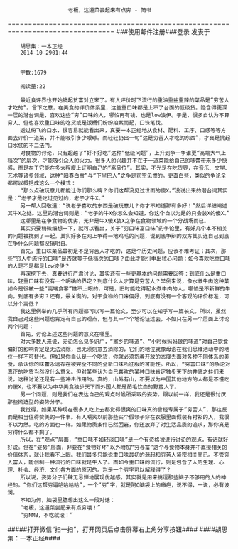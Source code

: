                        老板，这道菜尝起来有点穷 - 简书
================================================================================
###使用邮件注册###登录        发表于


        
        胡思集：一本正经
        2014-10-2901:44


        字数:1679

        阅读量:22

        最近食评界也开始搞起贫富对立来了。有人评价时下流行的重油重盐重辣的菜品是“穷苦人才吃的”。言下之意，在美食的评价体系里，这些重口味都是上不了台面的低级货。隐含得更深一层的潜台词是，喜欢这些“穷”口味的人，哪怕再有钱，也是low波伊。于是，很多自认为不算穷人、但也喜欢重口味的吃货或是饭桶们纷纷拍案而起，口诛笔伐。
        透过纷飞的口水，很容易就能看出来，真要一本正经地从食材、配料、工序、口感等等方面去评价一道菜，并不能吸引多少眼球。而轻轻扔出一句“这是穷苦人才吃的东西”，才真是挑起口水仗的不二法门。
        对食物的讨论，只有超越了“好不好吃”这种“低级问题”，上升到争一争谁更“高端大气上档次”的层次，才能吸引众人的火力。很多人的兴趣并不在于一道菜能给自己的味蕾带来多少快感，而是在于它能在多大程度上证明自己的“高品位”。其实，不光是在吃货界，在音乐、文学、艺术等诸多领域，这种“阳春白雪”与“下里巴人”之争是司空见惯的。更直白些，类似的争论全都可以概括成这么一个模式：
        “那么点破玩意儿都能让你们那么嗨？你们这帮没见过世面的傻X。”没说出来的潜台词其实是：“老子才是吃过见过的，老子才牛X。”
        另一帮人回敬道：“说老子喜欢的东西是破玩意儿？你才不知道那有多好！”然后详细阐述其牛X之处。这里的潜台词则是：“老子的牛X你怎么会知道，你这个自以为是的只会装X的傻X。”
        这哪里是在争食物的优劣，无非是牛X傻X装X之争在食物领域的一个分战场而已。
        其实只要稍微细想一下，就可以看出，关于“穷口味富口味”的争论里，有好几个本不相关的问题被搅到了一起。其实好多在网上争得一地鸡毛的问题，说到底争辩的双方其实连自己到底在争什么问题都没搞明白。
        首先，重口味菜品最初是不是穷苦人才吃的，这是个历史问题，应该不难考证；其次，那些“穷人中流行的口味”是否就等于低档次的口味？由此才能引申出核心问题：如今喜欢吃重口味的人是不是都是low波伊？
        再深挖下去，真要进行严肃讨论，其实还有一些更基本的问题需要回答：到底什么是重口味，轻重口味有没有一个明确的界定？到底什么人才算是穷苦人？举例来说，像水煮牛肉这种菜如今是很被一些“高端食客”瞧不上眼的，可是，旧时能吃得起水煮牛肉的人，哪怕是不新鲜的牛肉，到底有多穷？还有，最关键的，对于食物的口味偏好，到底有没有一个客观的评价标准，可以分个高低？
        我这里例举的几乎所有问题都可以写一篇论文，至少可以在知乎写一篇长文。所以，虽然我自己对这些问题也肯定有自己的观点，但与其一个个地论证过去，不如只在另一个层面上讨论两个问题：
        首先，讨论上述这些问题的意义在哪里。
        对大多数人来说，无论怎么见多识广，“家乡的味道”、“小时候妈妈做的味道”对自己饮食偏好的影响肯定是无法消除，也无须刻意去消除的，它们的地位就像母语在我们思维活动中的地位一样不可替代。但如果你自认是一个吃货，你就必须抱着开放的态度去面对各种不同体系的美食，承认你的味蕾永远存在被完全不同的全新口味所征服的可能性。所以，“穷富口味”的争论对真正的吃货当然没什么意义。但对某些认为自己喜欢的某种口味肯定独步天下的井底之蛙们来说，这种讨论还是有一些冲击作用的。真的，山外有山，不要以为中国其他地方的人都是不懂吃的傻X，也不要以为中华美食独步天下而外国人都是茹毛饮血的野蛮人了。
        另一个问题，则是我们在表达自己的观点时候所采取的姿势。跟以前一样，我还是很讨厌那些拗造型的姿势分子。
        我觉得，如果某种现在很多人吃上去都觉得很爽的口味真的曾经专属于“穷苦人”，那这反而是相当值得赞美的一件事。有人嘲笑以前那些买个假领子穿在衣服里面假装有衬衫的人，我很不以为然。吃的方面也一样。如果物质条件已然困窘，你还放弃了对生活品质的追求，那你真是穷得什么都不剩了。
        所以，在“观点”层面，“重口味不如轻淡口味”是一个有资格被进行讨论的观点，有话就好好说。但在“姿势”层面，非要在“食物好坏”以外附加“穷与富”这个与食物本身并不直接相关的价值体系，就让我看不上眼。我们最多只能说重口味最初的源起和穷苦人紧密相关而已。不管穷人富人，能创制一种流行的口味就是牛人了。而如今重口味的流行，则是包含了人的生理、心理、社会、经济、文化各方面的原因的。岂是一个穷字可以解释得了？
        所以说，姿势分子们肆无忌惮地展现优越感，其实就是用来挑逗那些脑子不够用的人的神经的。“你们这帮穷逼哈哈哈哈”，一个“穷”字，就是阿Q脑袋上的癞疤，说不得，一说，必有波澜。
        不知为何，脑袋里臆想出这么一段对话：
        “老板，这道菜尝起来有点穷哦！”
        “穷NMB，不吃就滚！”
#####打开微信“扫一扫”，打开网页后点击屏幕右上角分享按钮####
        ####胡思集：一本正经####
      